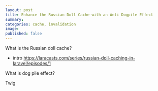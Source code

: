 ```yaml
---
layout: post
title: Enhance the Russian Doll Cache with an Anti Dogpile Effect
summary: 
categories: cache, invalidation
image: 
published: false
---
```



What is the Russian doll cache?
- intro https://laracasts.com/series/russian-doll-caching-in-laravel/episodes/1

What is dog pile effect?

Twig 
